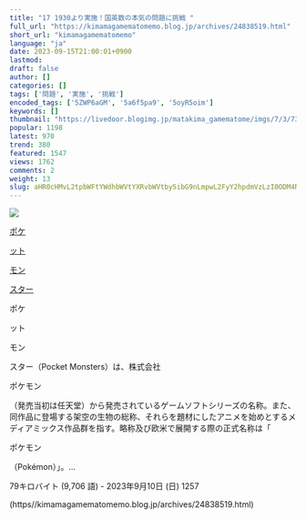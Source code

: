 ```yaml
---
title: "17 1930より実施！国英数の本気の問題に挑戦 "
full_url: "https://kimamagamematomemo.blog.jp/archives/24838519.html"
short_url: "kimamagamematomemo"
language: "ja"
date: 2023-09-15T21:00:01+0900
lastmod: 
draft: false
author: []
categories: []
tags: ['問題', '実施', '挑戦']
encoded_tags: ['5ZWP6aGM', '5a6f5pa9', '5oyR5oim']
keywords: []
thumbnail: "https://livedoor.blogimg.jp/matakima_gamematome/imgs/7/3/73fcdab6-s.jpg"
popular: 1198
latest: 970
trend: 380
featured: 1547
views: 1762
comments: 2
weight: 13
slug: aHR0cHMvL2tpbWFtYWdhbWVtYXRvbWVtby5ibG9nLmpwL2FyY2hpdmVzLzI0ODM4NTE5Lmh0bWw=
---
```


![](https://livedoor.blogimg.jp/matakima_gamematome/imgs/7/3/73fcdab6-s.jpg)

<div><a title='ポケットモンスター' href='https//ja.wikipedia.org/wiki/%E3%83%9D%E3%82%B1%E3%83%83%E3%83%88%E3%83%A2%E3%83%B3%E3%82%B9%E3%82%BF%E3%83%BC' target='_blank'><p>ポケ</p>ット<p>モン</p>スター</a> <p class='searchresult'><p>ポケ</p>ット<p>モン</p>スター（Pocket Monsters）は、株式会社<p>ポケモン</p>（発売当初は任天堂）から発売されているゲームソフトシリーズの名称。また、同作品に登場する架空の生物の総称、それらを題材にしたアニメを始めとするメディアミックス作品群を指す。略称及び欧米で展開する際の正式名称は「<p>ポケモン</p>（Pokémon）」。…</p> <p class='mw-search-result-data'>79キロバイト (9,706 語) - 2023年9月10日 (日) 1257</p></div>

(https//kimamagamematomemo.blog.jp/archives/24838519.html)

